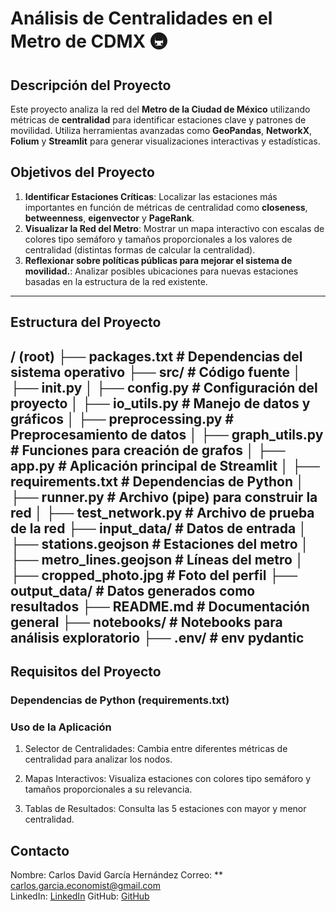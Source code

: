# **Análisis de Centralidades en el Metro de CDMX** 🚇

## **Descripción del Proyecto**
Este proyecto analiza la red del **Metro de la Ciudad de México** utilizando métricas de **centralidad** para identificar estaciones clave y patrones de movilidad. Utiliza herramientas avanzadas como **GeoPandas**, **NetworkX**, **Folium** y **Streamlit** para generar visualizaciones interactivas y estadísticas.

## **Objetivos del Proyecto**
1. **Identificar Estaciones Críticas**: Localizar las estaciones más importantes en función de métricas de centralidad como **closeness**, **betweenness**, **eigenvector** y **PageRank**.
2. **Visualizar la Red del Metro**: Mostrar un mapa interactivo con escalas de colores tipo semáforo y tamaños proporcionales a los valores de centralidad (distintas formas de calcular la centralidad).
3. **Reflexionar sobre políticas públicas para mejorar el sistema de movilidad.**: Analizar posibles ubicaciones para nuevas estaciones basadas en la estructura de la red existente.

---

## **Estructura del Proyecto**
/ (root)
├── packages.txt                  # Dependencias del sistema operativo
├── src/                          # Código fuente
│   ├── init.py
│   ├── config.py                 # Configuración del proyecto
│   ├── io_utils.py               # Manejo de datos y gráficos
│   ├── preprocessing.py          # Preprocesamiento de datos
│   ├── graph_utils.py            # Funciones para creación de grafos
│   ├── app.py                    # Aplicación principal de Streamlit
│   ├── requirements.txt          # Dependencias de Python
│   ├── runner.py                 # Archivo (pipe) para construir la red
│   ├── test_network.py           # Archivo de prueba de la red
├── input_data/                   # Datos de entrada
│   ├── stations.geojson          # Estaciones del metro
│   ├── metro_lines.geojson       # Líneas del metro
│   ├── cropped_photo.jpg         # Foto del perfil
├── output_data/                  # Datos generados como resultados
├── README.md                     # Documentación general
├── notebooks/                    # Notebooks para análisis exploratorio
├── .env/                         # env pydantic
---

## **Requisitos del Proyecto**
### **Dependencias de Python (requirements.txt)**

### Uso de la Aplicación

1. Selector de Centralidades: Cambia entre diferentes métricas de centralidad para analizar los nodos.

2. Mapas Interactivos: Visualiza estaciones con colores tipo semáforo y tamaños proporcionales a su relevancia.

3. Tablas de Resultados: Consulta las 5 estaciones con mayor y menor centralidad.


## Contacto

Nombre: Carlos David García Hernández
Correo: ** [carlos.garcia.economist@gmail.com](mailto:carlos.garcia.economist@gmail.com)  
LinkedIn: [LinkedIn](https://www.linkedin.com/in/cgarcia8cg/)
GitHub: [GitHub](https://cgarcia8cg.github.io/)
